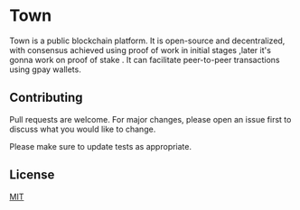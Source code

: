 # Town

Town is a public blockchain platform. It is open-source and decentralized, with consensus achieved using proof of work in initial stages ,later it's gonna work on proof of stake . It can facilitate peer-to-peer transactions using gpay wallets.




## Contributing
Pull requests are welcome. For major changes, please open an issue first to discuss what you would like to change.

Please make sure to update tests as appropriate.

## License
[MIT](https://choosealicense.com/licenses/mit/)